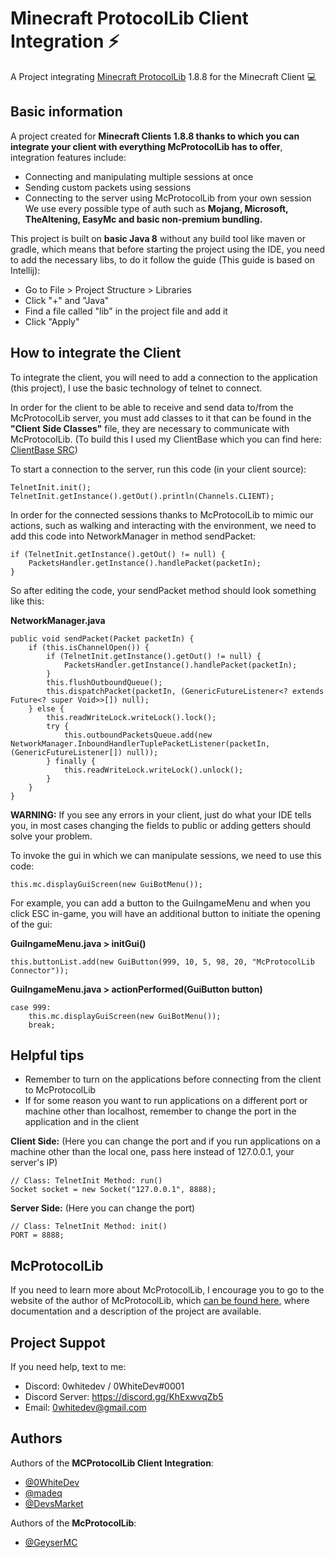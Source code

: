 
# Minecraft ProtocolLib Client Integration ⚡

A Project integrating [Minecraft ProtocolLib](https://github.com/GeyserMC/MCProtocolLib) 1.8.8 for the Minecraft Client 💻

## Basic information

A project created for **Minecraft Clients 1.8.8 thanks to which you can integrate your client with everything McProtocolLib has to offer**, integration features include: 
- Connecting and manipulating multiple sessions at once 
- Sending custom packets using sessions 
- Connecting to the server using McProtocolLib from your own session
We use every possible type of auth such as **Mojang, Microsoft, TheAltening, EasyMc and basic non-premium bundling.**

This project is built on **basic Java 8** without any build tool like maven or gradle, which means that before starting the project using the IDE, you need to add the necessary libs, to do it follow the guide (This guide is based on Intellij):

- Go to File > Project Structure > Libraries
- Click "+" and "Java"
- Find a file called "lib" in the project file and add it
- Click "Apply"

## How to integrate the Client

To integrate the client, you will need to add a connection to the application (this project), I use the basic technology of telnet to connect.

In order for the client to be able to receive and send data to/from the McProtocolLib server, you must add classes to it that can be found in the **"Client Side Classes"** file, they are necessary to communicate with McProtocolLib.
(To build this I used my ClientBase which you can find here: [ClientBase SRC](https://github.com/0WhiteDev/Minecraft-Cheat-Client-Base))

To start a connection to the server, run this code (in your client source):
```
TelnetInit.init();
TelnetInit.getInstance().getOut().println(Channels.CLIENT);
```

In order for the connected sessions thanks to McProtocolLib to mimic our actions, such as walking and interacting with the environment, we need to add this code into NetworkManager in method sendPacket:

```
if (TelnetInit.getInstance().getOut() != null) {
    PacketsHandler.getInstance().handlePacket(packetIn);
}
```

So after editing the code, your sendPacket method should look something like this:

**NetworkManager.java**
```
public void sendPacket(Packet packetIn) {
    if (this.isChannelOpen()) {
        if (TelnetInit.getInstance().getOut() != null) {
            PacketsHandler.getInstance().handlePacket(packetIn);
        }
        this.flushOutboundQueue();
        this.dispatchPacket(packetIn, (GenericFutureListener<? extends Future<? super Void>>[]) null);
    } else {
        this.readWriteLock.writeLock().lock();
        try {
            this.outboundPacketsQueue.add(new NetworkManager.InboundHandlerTuplePacketListener(packetIn, (GenericFutureListener[]) null));
        } finally {
            this.readWriteLock.writeLock().unlock();
        }
    }
}
```

**WARNING:** If you see any errors in your client, just do what your IDE tells you, in most cases changing the fields to public or adding getters should solve your problem.

To invoke the gui in which we can manipulate sessions, we need to use this code:

```
this.mc.displayGuiScreen(new GuiBotMenu());
```

For example, you can add a button to the GuiIngameMenu and when you click ESC in-game, you will have an additional button to initiate the opening of the gui:

**GuiIngameMenu.java > initGui()**
```
this.buttonList.add(new GuiButton(999, 10, 5, 98, 20, "McProtocolLib Connector"));
```
**GuiIngameMenu.java > actionPerformed(GuiButton button)**
```
case 999:
    this.mc.displayGuiScreen(new GuiBotMenu());
    break;
```

## Helpful tips

- Remember to turn on the applications before connecting from the client to McProtocolLib
- If for some reason you want to run applications on a different port or machine other than localhost, remember to change the port in the application and in the client

**Client Side:** (Here you can change the port and if you run applications on a machine other than the local one, pass here instead of 127.0.0.1, your server's IP)
```
// Class: TelnetInit Method: run()
Socket socket = new Socket("127.0.0.1", 8888);
```

**Server Side:** (Here you can change the port)
```
// Class: TelnetInit Method: init()
PORT = 8888;
```

## McProtocolLib

If you need to learn more about McProtocolLib, I encourage you to go to the website of the author of McProtocolLib, which [can be found here](https://github.com/GeyserMC/MCProtocolLib), where documentation and a description of the project are available.


## Project Suppot
If you need help, text to me:
- Discord: 0whitedev / 0WhiteDev#0001
- Discord Server: https://discord.gg/KhExwvqZb5
- Email: 0whitedev@gmail.com
## Authors
Authors of the **MCProtocolLib Client Integration**:
- [@0WhiteDev](https://github.com/0WhiteDev)
- [@madeq](https://github.com/madeqq)
- [@DevsMarket](https://github.com/DEVS-MARKET)

Authors of the **McProtocolLib**:
- [@GeyserMC](https://github.com/GeyserMC)

